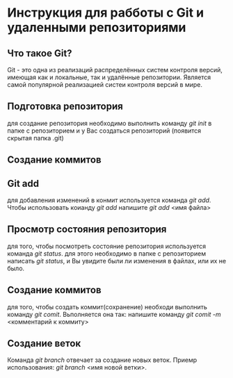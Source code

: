# Инструкция для рабботы с Git и удаленными репозиториями

## Что такое Git? 
Git - это одна из реализаций распределённых систем
контроля версий, имеющая как и локальные, так и 
удалённые репозитории. Является самой популярной 
реализацией систеи контроля версий в мире. 

## Подготовка репозитория

для создание репозитория необходимо выполнить команду 
*git init* в папке с репозиторием и у Вас создаться 
репозиторий (появится скрытая папка .git) 

## Создание коммитов

## Git add 
для добавления изменений в конмит используется команда 
*git add*. Чтобы использовать коианду *git add* напишите *git add* <имя файла> 
 
## Просмотр состояния репозитория 
для того, чтобы посмотреть состояние репозитория 
используется команда *git status*. для этого необходимо
в папке с репозиторием написать *git status*, и Вы 
увидите были ли изменения в файлах, или их не было. 

## Создание коммитов
для того, чтобы создать коммит(сохранение) необходи 
выполнить команду *git comit*. Вьполняется она так: 
напишите команду *git comit -m* <комментарий к коммиту>

## Создание веток
Команда *git branch* отвечает за создание новых веток. Приемр использования:
*git branch* <имя новой ветки>.

